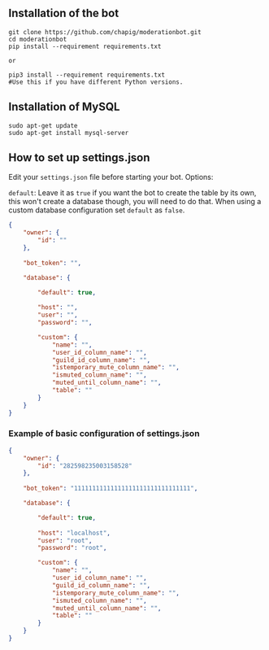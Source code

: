 ## Installation of the bot
```
git clone https://github.com/chapig/moderationbot.git
cd moderationbot
pip install --requirement requirements.txt

or

pip3 install --requirement requirements.txt
#Use this if you have different Python versions. 
```
## Installation of MySQL
```
sudo apt-get update
sudo apt-get install mysql-server
```
## How to set up settings.json


Edit your `settings.json` file before starting your bot.
Options:

`default`: Leave it as `true` if you want the bot to create the table by its own, this won't create a database though, you will need to do that. When using a custom database configuration set `default` as `false`.

```json
{
    "owner": {
        "id": ""
    },
    
    "bot_token": "",

    "database": {

        "default": true,
        
        "host": "",
        "user": "",
        "password": "",

        "custom": {
            "name": "",
            "user_id_column_name": "",
            "guild_id_column_name": "",
            "istemporary_mute_column_name": "",
            "ismuted_column_name": "",
            "muted_until_column_name": "",
            "table": ""
        }
    }
}
```
### Example of basic configuration of settings.json
```json
{
    "owner": {
        "id": "282598235003158528"
    },
    
    "bot_token": "11111111111111111111111111111111",

    "database": {

        "default": true,
        
        "host": "localhost",
        "user": "root",
        "password": "root",

        "custom": {
            "name": "",
            "user_id_column_name": "",
            "guild_id_column_name": "",
            "istemporary_mute_column_name": "",
            "ismuted_column_name": "",
            "muted_until_column_name": "",
            "table": ""
        }
    }
}
```
